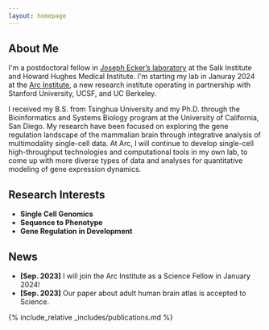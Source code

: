 ```yaml
---
layout: homepage
---
```


## About Me

I'm a postdoctoral fellow in [Joseph Ecker’s laboratory](https://ecker.salk.edu) at the Salk Institute and Howard Hughes Medical Institute. I'm starting my lab in Januray 2024 at the [Arc Institute](https://arcinstitute.org/), a new research institute operating in partnership with Stanford University, UCSF, and UC Berkeley.  
  
I received my B.S. from Tsinghua University and my Ph.D. through the Bioinformatics and Systems Biology program at the University of California, San Diego. My research have been focused on exploring the gene regulation landscape of the mammalian brain through integrative analysis of multimodality single-cell data. At Arc, I will continue to develop single-cell high-throughput technologies and computational tools in my own lab, to come up with more diverse types of data and analyses for quantitative modeling of gene expression dynamics.

## Research Interests

- **Single Cell Genomics**
- **Sequence to Phenotype**
- **Gene Regulation in Development**

## News

- **[Sep. 2023]** I will join the Arc Institute as a Science Fellow in January 2024!
- **[Sep. 2023]** Our paper about adult human brain atlas is accepted to Science.

{% include_relative _includes/publications.md %}

